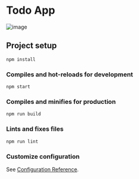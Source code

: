 # Todo App

![image](https://user-images.githubusercontent.com/112499444/192257103-b01a7eca-c440-407f-b2e6-431835fad09f.png)


## Project setup
```
npm install
```

### Compiles and hot-reloads for development
```
npm start
```

### Compiles and minifies for production
```
npm run build
```

### Lints and fixes files
```
npm run lint
```

### Customize configuration
See [Configuration Reference](https://cli.vuejs.org/config/).



